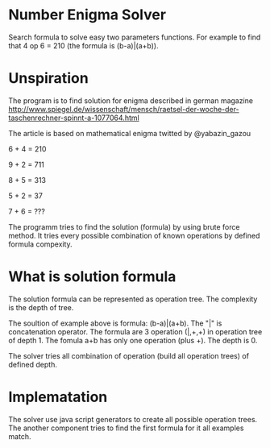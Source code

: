 # Number Enigma Solver
Search formula to solve easy two parameters functions. For example to find that 4 op 6 = 210 (the formula is (b-a)|(a+b)).

# Unspiration

The program is to find solution for enigma described in german magazine
http://www.spiegel.de/wissenschaft/mensch/raetsel-der-woche-der-taschenrechner-spinnt-a-1077064.html

The article is based on mathematical enigma twitted by @yabazin_gazou

6 + 4 = 210

9 + 2 = 711

8 + 5 = 313

5 + 2 = 37

7 + 6 = ???

The programm tries to find the solution (formula) by using brute force method.
It tries every possible combination of known operations by defined formula compexity.

# What is solution formula

The solution formula can be represented as operation tree.
The complexity is the depth of tree.

The soultion of example above is formula: (b-a)|(a+b).
The "|" is concatenation operator. The formula are 3 operation (|,+,+) in operation tree of depth 1.
The fomula a+b has only one operation (plus +). The depth is 0.

The solver tries all combination of operation (build all operation trees) of defined depth.

# Implematation

The solver use java script generators to create all possible operation trees.
The another component tries to find the first formula for it all examples match.


